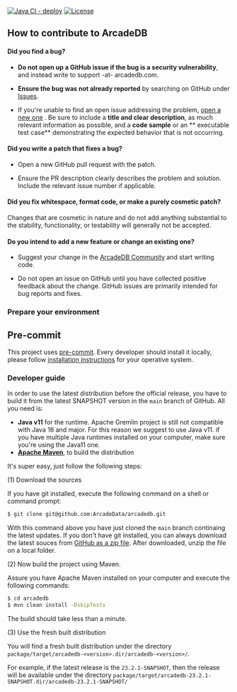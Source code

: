 [![Java CI - deploy](https://github.com/ArcadeData/arcadedb/actions/workflows/mvn-deploy.yml/badge.svg)](https://github.com/ArcadeData/arcadedb/actions/workflows/mvn-deploy.yml)
[![License](https://img.shields.io/github/license/ArcadeData/arcadedb)](https://github.com/ArcadeData/arcadedb)

## How to contribute to ArcadeDB

#### **Did you find a bug?**

* **Do not open up a GitHub issue if the bug is a security vulnerability**, and instead write to support -at- arcadedb.com.

* **Ensure the bug was not already reported** by searching on GitHub under [Issues](https://github.com/ArcadeData/arcadedb/issues).

* If you're unable to find an open issue addressing the problem, [open a new one](https://github.com/ArcadeData/arcadedb/issues/new)
  . Be sure to include a **title and clear description**, as much relevant information as possible, and a **code sample** or an **
  executable test case** demonstrating the expected behavior that is not occurring.

#### **Did you write a patch that fixes a bug?**

* Open a new GitHub pull request with the patch.

* Ensure the PR description clearly describes the problem and solution. Include the relevant issue number if applicable.

#### **Did you fix whitespace, format code, or make a purely cosmetic patch?**

Changes that are cosmetic in nature and do not add anything substantial to the stability, functionality, or testability will
generally not be accepted.

#### **Do you intend to add a new feature or change an existing one?**

* Suggest your change in the [ArcadeDB Community]() and start writing code.

* Do not open an issue on GitHub until you have collected positive feedback about the change. GitHub issues are primarily intended
  for bug reports and fixes.

### Prepare your environment

## Pre-commit

This project uses [pre-commit](https://pre-commit.com/). Every developer should install it locally, please
follow [installation instructions](https://pre-commit.com/#install) for your operative system.

### Developer guide

In order to use the latest distribution before the official release, you have to build it from the latest SNAPSHOT version in the `main` branch of GitHub.  All you need is:

- **Java v11** for the runtime. Apache Gremlin project is still not compatible with Java 16 and major. For this reason we suggest to use Java v11. if you have multiple Java runtimes installed on your computer, make sure you're using the Java11 one.
- [**Apache Maven**](https://maven.apache.org/), to build the distribution

It's super easy, just follow the following steps:

(1) Download the sources

If you have git installed, execute the following command on a shell or command prompt:

```bash
$ git clone git@github.com:ArcadeData/arcadedb.git
```

With this command above you have just cloned the `main` branch continaing the latest updates. If you don't have git installed, you can always download the latest souces from [GitHub as a zip file](https://github.com/ArcadeData/arcadedb/archive/refs/heads/main.zip). After downloaded, unzip the file on a local folder.

(2) Now build the project using Maven.

Assure you have Apache Maven installed on your computer and execute the following commands:

```bash
$ cd arcadedb
$ mvn clean install -DskipTests
```

The build should take less than a minute.

(3) Use the fresh built distribution

You will find a fresh built distribution under the directory `package/target/arcadedb-<version>.dir/arcadedb-<version>/`.

For example, if the latest release is the `23.2.1-SNAPSHOT`, then the release will be available under the directory `package/target/arcadedb-23.2.1-SNAPSHOT.dir/arcadedb-23.2.1-SNAPSHOT/`
